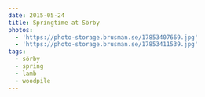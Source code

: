 ```yaml
---
date: 2015-05-24
title: Springtime at Sörby
photos:
  - 'https://photo-storage.brusman.se/17853407669.jpg'
  - 'https://photo-storage.brusman.se/17853411539.jpg'
tags:
  - sörby
  - spring
  - lamb
  - woodpile
---
```

